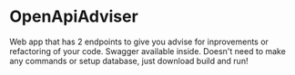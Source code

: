 # OpenApiAdviser
Web app that has 2 endpoints to give you advise for inprovements or refactoring of your code. 
Swagger available inside. 
Doesn't need to make any commands or setup database, just download build and run!
